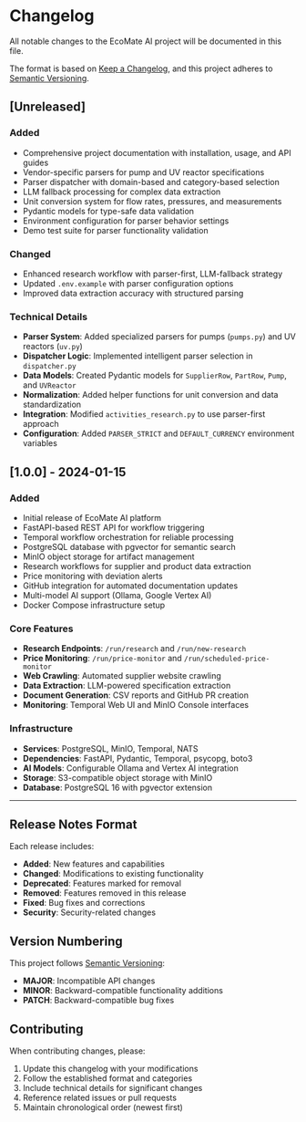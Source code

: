# Changelog

All notable changes to the EcoMate AI project will be documented in this file.

The format is based on [Keep a Changelog](https://keepachangelog.com/en/1.0.0/),
and this project adheres to [Semantic Versioning](https://semver.org/spec/v2.0.0.html).

## [Unreleased]

### Added
- Comprehensive project documentation with installation, usage, and API guides
- Vendor-specific parsers for pump and UV reactor specifications
- Parser dispatcher with domain-based and category-based selection
- LLM fallback processing for complex data extraction
- Unit conversion system for flow rates, pressures, and measurements
- Pydantic models for type-safe data validation
- Environment configuration for parser behavior settings
- Demo test suite for parser functionality validation

### Changed
- Enhanced research workflow with parser-first, LLM-fallback strategy
- Updated `.env.example` with parser configuration options
- Improved data extraction accuracy with structured parsing

### Technical Details
- **Parser System**: Added specialized parsers for pumps (`pumps.py`) and UV reactors (`uv.py`)
- **Dispatcher Logic**: Implemented intelligent parser selection in `dispatcher.py`
- **Data Models**: Created Pydantic models for `SupplierRow`, `PartRow`, `Pump`, and `UVReactor`
- **Normalization**: Added helper functions for unit conversion and data standardization
- **Integration**: Modified `activities_research.py` to use parser-first approach
- **Configuration**: Added `PARSER_STRICT` and `DEFAULT_CURRENCY` environment variables

## [1.0.0] - 2024-01-15

### Added
- Initial release of EcoMate AI platform
- FastAPI-based REST API for workflow triggering
- Temporal workflow orchestration for reliable processing
- PostgreSQL database with pgvector for semantic search
- MinIO object storage for artifact management
- Research workflows for supplier and product data extraction
- Price monitoring with deviation alerts
- GitHub integration for automated documentation updates
- Multi-model AI support (Ollama, Google Vertex AI)
- Docker Compose infrastructure setup

### Core Features
- **Research Endpoints**: `/run/research` and `/run/new-research`
- **Price Monitoring**: `/run/price-monitor` and `/run/scheduled-price-monitor`
- **Web Crawling**: Automated supplier website crawling
- **Data Extraction**: LLM-powered specification extraction
- **Document Generation**: CSV reports and GitHub PR creation
- **Monitoring**: Temporal Web UI and MinIO Console interfaces

### Infrastructure
- **Services**: PostgreSQL, MinIO, Temporal, NATS
- **Dependencies**: FastAPI, Pydantic, Temporal, psycopg, boto3
- **AI Models**: Configurable Ollama and Vertex AI integration
- **Storage**: S3-compatible object storage with MinIO
- **Database**: PostgreSQL 16 with pgvector extension

---

## Release Notes Format

Each release includes:
- **Added**: New features and capabilities
- **Changed**: Modifications to existing functionality
- **Deprecated**: Features marked for removal
- **Removed**: Features removed in this release
- **Fixed**: Bug fixes and corrections
- **Security**: Security-related changes

## Version Numbering

This project follows [Semantic Versioning](https://semver.org/):
- **MAJOR**: Incompatible API changes
- **MINOR**: Backward-compatible functionality additions
- **PATCH**: Backward-compatible bug fixes

## Contributing

When contributing changes, please:
1. Update this changelog with your modifications
2. Follow the established format and categories
3. Include technical details for significant changes
4. Reference related issues or pull requests
5. Maintain chronological order (newest first)